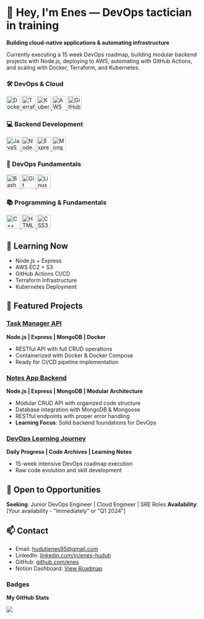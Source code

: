 # 👋 Hey, I'm Enes — DevOps tactician in training

**Building cloud-native applications & automating infrastructure**

Currently executing a 15 week DevOps roadmap, building modular backend projects with Node.js, deploying to AWS, automating with GitHub Actions, and scaling with Docker, Terraform, and Kubernetes.

### 🛠️ DevOps & Cloud
<a href="https://www.docker.com/" target="_blank" rel="noreferrer">
  <img src="https://raw.githubusercontent.com/danielcranney/readme-generator/main/public/icons/skills/docker-colored.svg" width="36" height="36" alt="Docker" />
</a>
<a href="https://www.terraform.io/" target="_blank" rel="noreferrer">
  <img src="https://raw.githubusercontent.com/danielcranney/readme-generator/main/public/icons/skills/terraform-colored.svg" width="36" height="36" alt="Terraform" />
</a>
<a href="https://kubernetes.io/" target="_blank" rel="noreferrer">
  <img src="https://raw.githubusercontent.com/danielcranney/readme-generator/main/public/icons/skills/kubernetes-colored.svg" width="36" height="36" alt="Kubernetes" />
</a>
<a href="https://aws.amazon.com/" target="_blank" rel="noreferrer">
  <img src="https://raw.githubusercontent.com/danielcranney/readme-generator/main/public/icons/skills/amazonaws-colored.svg" width="36" height="36" alt="AWS" />
</a>
<a href="https://docs.github.com/en/actions" target="_blank" rel="noreferrer">
  <img src="https://raw.githubusercontent.com/danielcranney/readme-generator/main/public/icons/skills/githubactions-colored.svg" width="36" height="36" alt="GitHub Actions" />
</a>

### 💻 Backend Development
<a href="https://developer.mozilla.org/en-US/docs/Web/JavaScript" target="_blank" rel="noreferrer">
  <img src="https://raw.githubusercontent.com/danielcranney/readme-generator/main/public/icons/skills/javascript-colored.svg" width="36" height="36" alt="JavaScript" />
</a>
<a href="https://nodejs.org/en/" target="_blank" rel="noreferrer">
  <img src="https://raw.githubusercontent.com/danielcranney/readme-generator/main/public/icons/skills/nodejs-colored.svg" width="36" height="36" alt="Node.js" />
</a>
<a href="https://expressjs.com/" target="_blank" rel="noreferrer">
  <img src="https://raw.githubusercontent.com/danielcranney/readme-generator/main/public/icons/skills/express-colored.svg" width="36" height="36" alt="Express" />
</a>
<a href="https://www.mongodb.com/" target="_blank" rel="noreferrer">
  <img src="https://raw.githubusercontent.com/danielcranney/readme-generator/main/public/icons/skills/mongodb-colored.svg" width="36" height="36" alt="MongoDB" />
</a>
<!-- Add REST API badge if you find one, or describe in text -->

### 🔧 DevOps Fundamentals
<a href="https://www.gnu.org/software/bash/" target="_blank" rel="noreferrer">
  <img src="https://raw.githubusercontent.com/danielcranney/readme-generator/main/public/icons/skills/bash-colored.svg" width="36" height="36" alt="Bash" />
</a>
<a href="https://git-scm.com/" target="_blank" rel="noreferrer">
  <img src="https://raw.githubusercontent.com/danielcranney/readme-generator/main/public/icons/skills/git-colored.svg" width="36" height="36" alt="Git" />
</a>
<a href="https://www.linux.org/" target="_blank" rel="noreferrer">
  <img src="https://raw.githubusercontent.com/danielcranney/readme-generator/main/public/icons/skills/linux-colored.svg" width="36" height="36" alt="Linux" />
</a>

### 📚 Programming & Fundamentals
<a href="https://docs.microsoft.com/en-us/cpp/?view=msvc-170" target="_blank" rel="noreferrer">
  <img src="https://raw.githubusercontent.com/danielcranney/readme-generator/main/public/icons/skills/cplusplus-colored.svg" width="36" height="36" alt="C++" />
</a>
<a href="https://developer.mozilla.org/en-US/docs/Glossary/HTML5" target="_blank" rel="noreferrer">
  <img src="https://raw.githubusercontent.com/danielcranney/readme-generator/main/public/icons/skills/html5-colored.svg" width="36" height="36" alt="HTML5" />
</a>
<a href="https://www.w3.org/TR/CSS/#css" target="_blank" rel="noreferrer">
  <img src="https://raw.githubusercontent.com/danielcranney/readme-generator/main/public/icons/skills/css3-colored.svg" width="36" height="36" alt="CSS3" />
</a>

## 📘 Learning Now
- Node.js + Express
- AWS EC2 + S3
- GitHub Actions CI/CD
- Terraform Infrastructure
- Kubernetes Deployment

## 🚀 Featured Projects

### [Task Manager API](https://github.com/HudutiEnes/Notes-App-Backend) 
**Node.js | Express | MongoDB | Docker**
- RESTful API with full CRUD operations
- Containerized with Docker & Docker Compose
- Ready for CI/CD pipeline implementation

### [Notes App Backend](https://github.com/HudutiEnes/notes-app-v2) 
**Node.js | Express | MongoDB | Modular Architecture**
- Modular CRUD API with organized code structure
- Database integration with MongoDB & Mongoose
- RESTful endpoints with proper error handling
- **Learning Focus**: Solid backend foundations for DevOps

### [DevOps Learning Journey](https://github.com/HudutiEnes/devops-roadmap-week1)
**Daily Progress | Code Archives | Learning Notes**
- 15-week intensive DevOps roadmap execution
- Raw code evolution and skill development

## 💼 Open to Opportunities
**Seeking**: Junior DevOps Engineer | Cloud Engineer | SRE Roles
**Availability**: [Your availability - "Immediately" or "Q1 2024"]

## 📫 Contact

- Email: [hudutienes95@gmail.com](mailto:hudutienes95@gmail.com)
- LinkedIn: [linkedin.com/in/enes-huduti](https://linkedin.com/in/enes-huduti)
- GitHub: [github.com/enes](https://github.com/HudutiEnes)
- Notion Dashboard: [View Roadmap](https://www.notion.so/DevOps-Roadmap-Oct-2025-to-Feb-2026-286fbbac26cd8058a741c404e40a867f?source=copy_link)
                    

### Badges

<b>My GitHub Stats</b>

<a href="http://www.github.com/HudutiEnes"><img src="https://github-readme-streak-stats.herokuapp.com/?user=HudutiEnes&stroke=ffffff&background=1c1917&ring=0891b2&fire=0891b2&currStreakNum=ffffff&currStreakLabel=0891b2&sideNums=ffffff&sideLabels=ffffff&dates=ffffff&hide_border=true" /></a>
